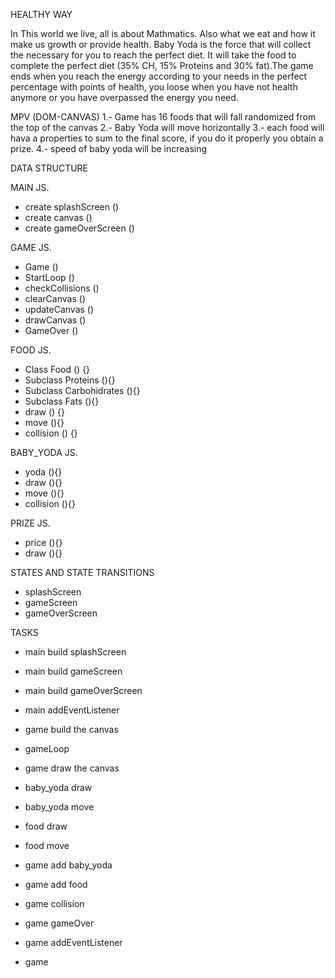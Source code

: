 HEALTHY WAY

In This world we live, all is about Mathmatics. Also what we eat and how it make us growth or provide health.
Baby Yoda is the force that will collect the necessary for you to reach the perfect diet. It will take the food to complete the perfect diet (35% CH, 15% Proteins and 30% fat).The game ends when you reach the energy according to your needs in the perfect percentage with points of health, you loose when you have not health anymore or you have overpassed the energy you need.


MPV (DOM-CANVAS)
1.- Game has 16 foods that will fall randomized from the top of the canvas
2.- Baby Yoda will move horizontally
3.- each food will hava a properties to sum to the final score, if you do it properly you obtain a prize.
4.- speed of baby yoda will be increasing

DATA STRUCTURE

MAIN JS.
- create splashScreen ()
- create canvas ()
- create gameOverScreen ()

GAME JS.
- Game ()
- StartLoop ()
- checkCollisions ()
- clearCanvas ()
- updateCanvas ()
- drawCanvas ()
- GameOver ()

FOOD JS.

- Class Food () {}
- Subclass Proteins (){}
- Subclass Carbohidrates (){}
- Subclass Fats (){}
- draw () {}
- move (){}
- collision () {}

BABY_YODA JS.

- yoda (){}
- draw (){}
- move (){}
- collision (){}

PRIZE JS.
- price (){}
- draw (){}

STATES AND STATE TRANSITIONS
- splashScreen
- gameScreen
- gameOverScreen

TASKS
- main build splashScreen
- main build gameScreen
- main build gameOverScreen
- main addEventListener
- game build the canvas 
- gameLoop
- game draw the canvas
- baby_yoda draw
- baby_yoda move
- food draw
- food move
- game add baby_yoda
- game add food
- game collision
- game gameOver
- game addEventListener

- game

